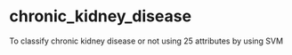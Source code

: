 # chronic_kidney_disease
To classify chronic kidney disease or not using 25 attributes by using SVM
